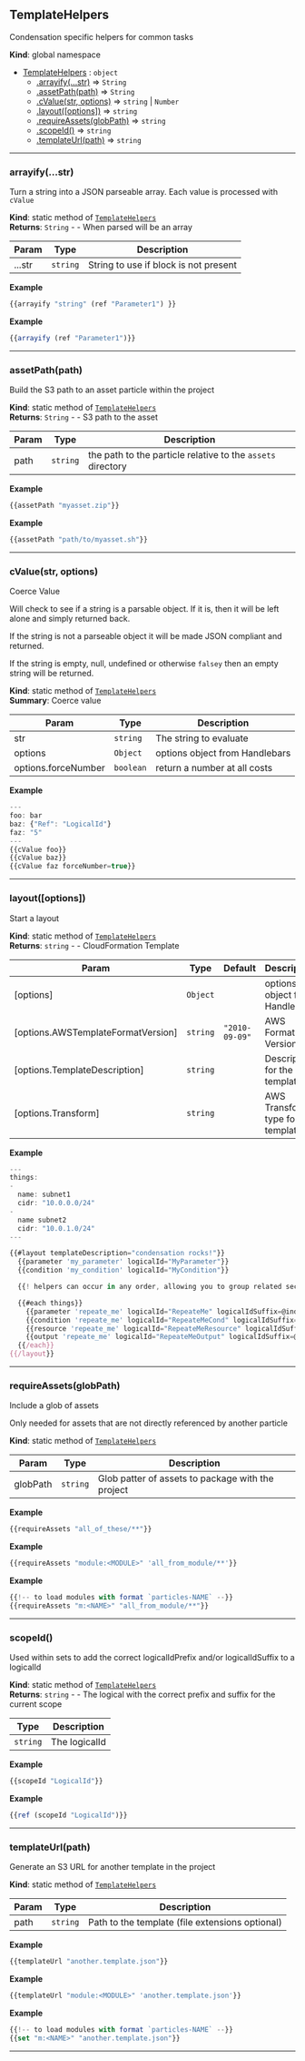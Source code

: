 <a name="TemplateHelpers"></a>

## TemplateHelpers
Condensation specific helpers for common tasks

**Kind**: global namespace  

* [TemplateHelpers](#TemplateHelpers) : <code>object</code>
    * [.arrayify(...str)](#TemplateHelpers.arrayify) ⇒ <code>String</code>
    * [.assetPath(path)](#TemplateHelpers.assetPath) ⇒ <code>String</code>
    * [.cValue(str, options)](#TemplateHelpers.cValue) ⇒ <code>string</code> \| <code>Number</code>
    * [.layout([options])](#TemplateHelpers.layout) ⇒ <code>string</code>
    * [.requireAssets(globPath)](#TemplateHelpers.requireAssets) ⇒ <code>string</code>
    * [.scopeId()](#TemplateHelpers.scopeId) ⇒ <code>string</code>
    * [.templateUrl(path)](#TemplateHelpers.templateUrl) ⇒ <code>string</code>


* * *

<a name="TemplateHelpers.arrayify"></a>

### arrayify(...str)
Turn a string into a JSON parseable array.
Each value is processed with `cValue`

**Kind**: static method of [<code>TemplateHelpers</code>](#TemplateHelpers)  
**Returns**: <code>String</code> - - When parsed will be an array  

| Param | Type | Description |
| --- | --- | --- |
| ...str | <code>string</code> | String to use if block is not present |

**Example**  
```js
{{arrayify "string" (ref "Parameter1") }}
```
**Example**  
```js
{{arrayify (ref "Parameter1")}}
```

* * *

<a name="TemplateHelpers.assetPath"></a>

### assetPath(path)
Build the S3 path to an asset particle within the project

**Kind**: static method of [<code>TemplateHelpers</code>](#TemplateHelpers)  
**Returns**: <code>String</code> - - S3 path to the asset  

| Param | Type | Description |
| --- | --- | --- |
| path | <code>string</code> | the path to the particle relative to the `assets` directory |

**Example**  
```js
{{assetPath "myasset.zip"}}
```
**Example**  
```js
{{assetPath "path/to/myasset.sh"}}
```

* * *

<a name="TemplateHelpers.cValue"></a>

### cValue(str, options)
Coerce Value

Will check to see if a string is a parsable object. If it is,
then it will be left alone and simply returned back.

If the string is not a parseable object it will be made JSON compliant and returned.

If the string is empty, null, undefined or otherwise `falsey` then an empty string will be returned.

**Kind**: static method of [<code>TemplateHelpers</code>](#TemplateHelpers)  
**Summary**: Coerce value  

| Param | Type | Description |
| --- | --- | --- |
| str | <code>string</code> | The string to evaluate |
| options | <code>Object</code> | options object from Handlebars |
| options.forceNumber | <code>boolean</code> | return a number at all costs |

**Example**  
```js
---
foo: bar
baz: {"Ref": "LogicalId"}
faz: "5"
---
{{cValue foo}}
{{cValue baz}}
{{cValue faz forceNumber=true}}
```

* * *

<a name="TemplateHelpers.layout"></a>

### layout([options])
Start a layout

**Kind**: static method of [<code>TemplateHelpers</code>](#TemplateHelpers)  
**Returns**: <code>string</code> - - CloudFormation Template  

| Param | Type | Default | Description |
| --- | --- | --- | --- |
| [options] | <code>Object</code> |  | options object from Handlebars |
| [options.AWSTemplateFormatVersion] | <code>string</code> | <code>&quot;2010-09-09&quot;</code> | AWS Format Version |
| [options.TemplateDescription] | <code>string</code> |  | Description for the template |
| [options.Transform] | <code>string</code> |  | AWS Transform type for the template |

**Example**  
```js
---
things:
-
  name: subnet1
  cidr: "10.0.0.0/24"
-
  name subnet2
  cidr: "10.0.1.0/24"
---

{{#layout templateDescription="condensation rocks!"}}
  {{parameter 'my_parameter' logicalId="MyParameter"}}
  {{condition 'my_condition' logicalId="MyCondition"}}

  {{! helpers can occur in any order, allowing you to group related section parts together }}

  {{#each things}}
    {{parameter 'repeate_me' logicalId="RepeateMe" logicalIdSuffix=@index}}
    {{condition 'repeate_me' logicalId="RepeateMeCond" logicalIdSuffix=@index}}
    {{resource 'repeate_me' logicalId="RepeateMeResource" logicalIdSuffix=@index}}
    {{output 'repeate_me' logicalId="RepeateMeOutput" logicalIdSuffix=@index}}
  {{/each}}
{{/layout}} 
```

* * *

<a name="TemplateHelpers.requireAssets"></a>

### requireAssets(globPath)
Include a glob of assets

Only needed for assets that are not directly referenced by another particle

**Kind**: static method of [<code>TemplateHelpers</code>](#TemplateHelpers)  

| Param | Type | Description |
| --- | --- | --- |
| globPath | <code>string</code> | Glob patter of assets to package with the project |

**Example**  
```js
{{requireAssets "all_of_these/**"}}
```
**Example**  
```js
{{requireAssets "module:<MODULE>" 'all_from_module/**'}}
```
**Example**  
```js
{{!-- to load modules with format `particles-NAME` --}}
{{requireAssets "m:<NAME>" "all_from_module/**"}}
```

* * *

<a name="TemplateHelpers.scopeId"></a>

### scopeId()
Used within sets to add the correct logicalIdPrefix and/or logicalIdSuffix to a logicalId

**Kind**: static method of [<code>TemplateHelpers</code>](#TemplateHelpers)  
**Returns**: <code>string</code> - - The logical with the correct prefix and suffix for the current scope  

| Type | Description |
| --- | --- |
| <code>string</code> | The logicalId |

**Example**  
```js
{{scopeId "LogicalId"}}
```
**Example**  
```js
{{ref (scopeId "LogicalId")}}
```

* * *

<a name="TemplateHelpers.templateUrl"></a>

### templateUrl(path)
Generate an S3 URL for another template in the project

**Kind**: static method of [<code>TemplateHelpers</code>](#TemplateHelpers)  

| Param | Type | Description |
| --- | --- | --- |
| path | <code>string</code> | Path to the template (file extensions optional) |

**Example**  
```js
{{templateUrl "another.template.json"}}
```
**Example**  
```js
{{templateUrl "module:<MODULE>" 'another.template.json'}}
```
**Example**  
```js
{{!-- to load modules with format `particles-NAME` --}}
{{set "m:<NAME>" "another.template.json"}}
```

* * *

